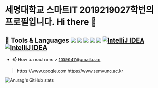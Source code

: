 # 세명대학교 스마트IT 2019219027학번의 프로필입니다. Hi there 👋

## 🔭  Tools & Languages <img src="https://img.shields.io/badge/JAVA-007396?style=for-the-badge&logo=java&logoColor=white"> <img src="https://img.shields.io/badge/MySQL-4479A1?style=for-the-badge&logo=MySQL&logoColor=white"> <img src="https://img.shields.io/badge/github-181717?style=for-the-badge&logo=github&logoColor=white">  <img src="https://img.shields.io/badge/Eclipse-2C2255?style=for-the-badge&logo=Eclipse%20IDE&logoColor=white"> <img src="https://img.shields.io/badge/androidstudio-3DDC84?style=for-the-badge&logo=androidstudio&logoColor=white"/>  [![IntelliJ IDEA](https://img.shields.io/badge/intellijidea-lightgrey?style=for-the-badge&logo=intellijidea&logoColor=white)](https://www.jetbrains.com/idea/)  [![IntelliJ IDEA](https://img.shields.io/badge/c++-orange?style=for-the-badge&logo=c%2B%2B&logoColor=white)](https://www.jetbrains.com/idea/)

- 📫 How to reach me: > 1559647@gmail.com
> https://www.google.com
> https://www.semyung.ac.kr

![Anurag's GitHub stats](https://github-readme-stats.vercel.app/api?username=7illusion&show_icons=true&theme=radical)
